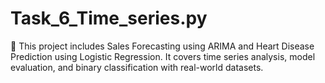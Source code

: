 # Task_6_Time_series.py
🔢 This project includes Sales Forecasting using ARIMA and Heart Disease Prediction using Logistic Regression. It covers time series analysis, model evaluation, and binary classification with real-world datasets.
